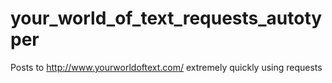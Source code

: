 # your_world_of_text_requests_autotyper
Posts to http://www.yourworldoftext.com/ extremely quickly using requests
